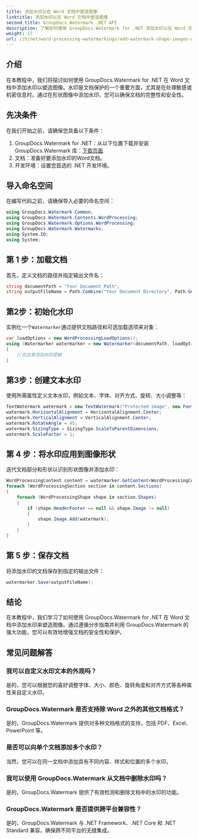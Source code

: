 ```yaml
---
title: 添加水印以在 Word 文档中塑造图像
linktitle: 添加水印以在 Word 文档中塑造图像
second_title: GroupDocs.Watermark .NET API
description: 了解如何使用 GroupDocs.Watermark for .NET 添加水印以在 Word 文档中塑造图像。通过本教程增强文档安全性。
weight: 17
url: /zh/net/word-processing-watermarkings/add-watermark-shape-images-word-docs/
---
```

## 介绍
在本教程中，我们将探讨如何使用 GroupDocs.Watermark for .NET 在 Word 文档中添加水印以塑造图像。水印是文档保护的一个重要方面，尤其是在处理敏感或机密信息时。通过在形状图像中添加水印，您可以确保文档的完整性和安全性。
## 先决条件
在我们开始之前，请确保您具备以下条件：
1.  GroupDocs.Watermark for .NET：从以下位置下载并安装 GroupDocs.Watermark 库：[下载页面](https://releases.groupdocs.com/Watermark/net/).
2. 文档：准备好要添加水印的Word文档。
3. 开发环境：设置您首选的 .NET 开发环境。
## 导入命名空间
在编写代码之前，请确保导入必要的命名空间：
```csharp
using GroupDocs.Watermark.Common;
using GroupDocs.Watermark.Contents.WordProcessing;
using GroupDocs.Watermark.Options.WordProcessing;
using GroupDocs.Watermark.Watermarks;
using System.IO;
using System;
```
## 第 1 步：加载文档
首先，定义文档的路径并指定输出文件名：
```csharp
string documentPath = "Your Document Path";
string outputFileName = Path.Combine("Your Document Directory", Path.GetFileName(documentPath));
```
## 第2步：初始化水印
实例化一个`Watermarker`通过提供文档路径和可选加载选项来对象：
```csharp
var loadOptions = new WordProcessingLoadOptions();
using (Watermarker watermarker = new Watermarker(documentPath, loadOptions))
{
    //在这里添加水印逻辑
}
```
## 第3步：创建文本水印
使用所需属性定义文本水印，例如文本、字体、对齐方式、旋转、大小调整等：
```csharp
TextWatermark watermark = new TextWatermark("Protected image", new Font("Arial", 8));
watermark.HorizontalAlignment = HorizontalAlignment.Center;
watermark.VerticalAlignment = VerticalAlignment.Center;
watermark.RotateAngle = 45;
watermark.SizingType = SizingType.ScaleToParentDimensions;
watermark.ScaleFactor = 1;
```
## 第 4 步：将水印应用到图像形状
迭代文档部分和形状以识别形状图像并添加水印：
```csharp
WordProcessingContent content = watermarker.GetContent<WordProcessingContent>();
foreach (WordProcessingSection section in content.Sections)
{
    foreach (WordProcessingShape shape in section.Shapes)
    {
        if (shape.HeaderFooter == null && shape.Image != null)
        {
            shape.Image.Add(watermark);
        }
    }
}
```
## 第 5 步：保存文档
将添加水印的文档保存到指定的输出文件：
```csharp
watermarker.Save(outputFileName);
```

## 结论
在本教程中，我们学习了如何使用 GroupDocs.Watermark for .NET 在 Word 文档中添加水印来塑造图像。通过遵循分步指南并利用 GroupDocs.Watermark 的强大功能，您可以有效地增强文档的安全性和保护。
## 常见问题解答
### 我可以自定义水印文本的外观吗？
是的，您可以根据您的喜好调整字体、大小、颜色、旋转角度和对齐方式等各种属性来自定义水印。
### GroupDocs.Watermark 是否支持除 Word 之外的其他文档格式？
是的，GroupDocs.Watermark 提供对多种文档格式的支持，包括 PDF、Excel、PowerPoint 等。
### 是否可以向单个文档添加多个水印？
当然，您可以在同一文档中添加具有不同内容、样式和位置的多个水印。
### 我可以使用 GroupDocs.Watermark 从文档中删除水印吗？
是的，GroupDocs.Watermark 提供了有效检测和删除文档中的水印的功能。
### GroupDocs.Watermark 是否提供跨平台兼容性？
是的，GroupDocs.Watermark 与 .NET Framework、.NET Core 和 .NET Standard 兼容，确保跨不同平台的无缝集成。